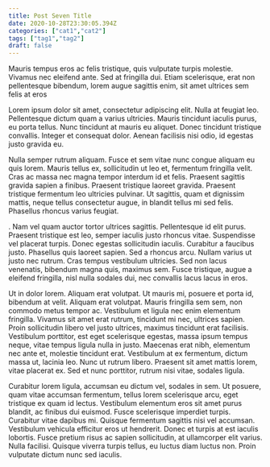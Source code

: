 ```yaml
---
title: Post Seven Title
date: 2020-10-28T23:30:05.394Z
categories: ["cat1","cat2"]
tags: ["tag1","tag2"]
draft: false
---
```


Mauris tempus eros ac felis tristique, quis vulputate turpis molestie. Vivamus nec eleifend ante. Sed at fringilla dui. Etiam scelerisque, erat non pellentesque bibendum, lorem augue sagittis enim, sit amet ultrices sem felis at eros

Lorem ipsum dolor sit amet, consectetur adipiscing elit. Nulla at feugiat leo. Pellentesque dictum quam a varius ultricies. Mauris tincidunt iaculis purus, eu porta tellus. Nunc tincidunt at mauris eu aliquet. Donec tincidunt tristique convallis. Integer et consequat dolor. Aenean facilisis nisi odio, id egestas justo gravida eu. 

Nulla semper rutrum aliquam. Fusce et sem vitae nunc congue aliquam eu quis lorem. Mauris tellus ex, sollicitudin ut leo et, fermentum fringilla velit. Cras ac massa nec magna tempor interdum id et felis. Praesent sagittis gravida sapien a finibus. Praesent tristique laoreet gravida. Praesent tristique fermentum leo ultricies pulvinar. Ut sagittis, quam et dignissim mattis, neque tellus consectetur augue, in blandit tellus mi sed felis. Phasellus rhoncus varius feugiat.

. Nam vel quam auctor tortor ultrices sagittis. Pellentesque id elit purus. Praesent tristique est leo, semper iaculis justo rhoncus vitae. Suspendisse vel placerat turpis. Donec egestas sollicitudin iaculis. Curabitur a faucibus justo. Phasellus quis laoreet sapien. Sed a rhoncus arcu. Nullam varius ut justo nec rutrum. Cras tempus vestibulum ultricies. Sed non lacus venenatis, bibendum magna quis, maximus sem. Fusce tristique, augue a eleifend fringilla, nisl nulla sodales dui, nec convallis lacus lacus in eros.

Ut in dolor lorem. Aliquam erat volutpat. Ut mauris mi, posuere et porta id, bibendum at velit. Aliquam erat volutpat. Mauris fringilla sem sem, non commodo metus tempor ac. Vestibulum et ligula nec enim elementum fringilla. Vivamus sit amet erat rutrum, tincidunt mi nec, ultrices sapien. Proin sollicitudin libero vel justo ultrices, maximus tincidunt erat facilisis. Vestibulum porttitor, est eget scelerisque egestas, massa ipsum tempus neque, vitae tempus ligula nulla in justo. Maecenas erat nibh, elementum nec ante et, molestie tincidunt erat. Vestibulum at ex fermentum, dictum massa ut, lacinia leo. Nunc ut rutrum libero. Praesent sit amet mattis lorem, vitae placerat ex. Sed et nunc porttitor, rutrum nisi vitae, sodales ligula.

Curabitur lorem ligula, accumsan eu dictum vel, sodales in sem. Ut posuere, quam vitae accumsan fermentum, tellus lorem scelerisque arcu, eget tristique ex quam id lectus. Vestibulum elementum eros sit amet purus blandit, ac finibus dui euismod. Fusce scelerisque imperdiet turpis. Curabitur vitae dapibus mi. Quisque fermentum sagittis nisi vel accumsan. Vestibulum vehicula efficitur eros ut hendrerit. Donec et turpis at est iaculis lobortis. Fusce pretium risus ac sapien sollicitudin, at ullamcorper elit varius. Nulla facilisi. Quisque viverra turpis tellus, eu luctus diam luctus non. Proin vulputate dictum nunc sed iaculis.